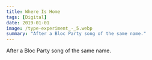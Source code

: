 ```yaml
---
title: Where Is Home
tags: [Digital]
date: 2019-01-01
image: /type-experiment_-_5.webp
summary: "After a Bloc Party song of the same name."
---
```


After a Bloc Party song of the same name.